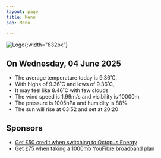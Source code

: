 ```yaml
---
layout: page
title: Menu
seo: Menu

---
```


![Logo](/images/logo.jpg){:width="832px"}

<!-- weather_marker starts -->
## On Wednesday, 04 June 2025

- The average temperature today is 9.36˚C,
- With highs of 9.36˚C and lows of 9.36˚C,
- It may feel like 8.46˚C with few clouds
- The wind speed is 1.99m/s and visibility is 10000m
- The pressure is 1005hPa and humidity is 88%
- The sun will rise at 03:52 and set at 20:20

<!-- weather_marker ends -->

## Sponsors

- [Get £50 credit when switching to Octopus Energy](https://bit.ly/3oD1nnS)
- [Get £75 when taking a 1000mb YouFibre broadband plan](https://aklam.io/91zWhU?)
